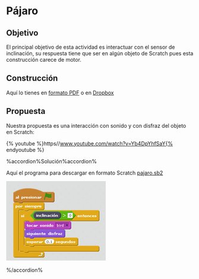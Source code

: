 
# Pájaro

## Objetivo

El principal objetivo de esta actividad es interactuar con el sensor de inclinación, su respuesta tiene que ser en algún objeto de Scratch pues esta construcción carece de motor.

## Construcción

Aquí lo tienes en [formato PDF](http://ro-botica.com/pdf/WeDo/Flying%20Bird.pdf) o en [Dropbox](https://www.dropbox.com/s/pqgn8qoujh9dvua/PAJARO.pdf?dl=0)

## Propuesta

Nuestra propuesta es una interacción con sonido y con disfraz del objeto en Scratch:

{% youtube %}https//www.youtube.com/watch?v=Yb4DpYhfSaY{% endyoutube %}

%accordion%Solución%accordion%

Aquí el programa para descargar en formato Scratch [pajaro.sb2](pajaro.sb2)

![](img/pajaro.png)

%/accordion%